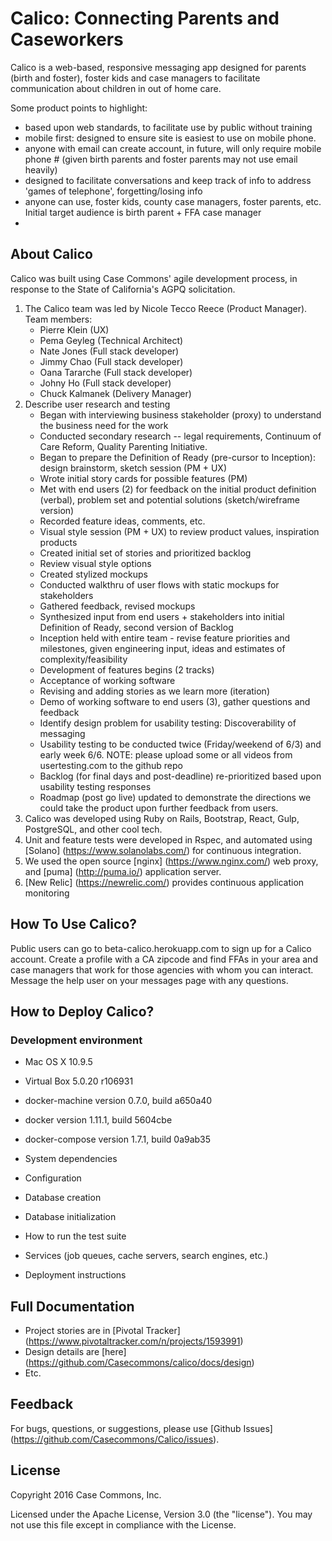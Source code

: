 # Calico: Connecting Parents and Caseworkers

Calico is a web-based, responsive messaging app designed for parents (birth and foster), foster kids and case managers to facilitate communication about children in out of home care.

Some product points to highlight:
 - based upon web standards, to facilitate use by public without training
 - mobile first: designed to ensure site is easiest to use on mobile phone.
 - anyone with email can create account, in future, will only require mobile phone # (given birth parents and foster parents may not use email heavily)
 - designed to facilitate conversations and keep track of info to address 'games of telephone', forgetting/losing info
 - anyone can use, foster kids, county case managers, foster parents, etc.  Initial target audience is birth parent + FFA case manager
 -

## About Calico

Calico was built using Case Commons' agile development process, in response to the State of California's AGPQ solicitation.   

1. The Calico team was led by Nicole Tecco Reece (Product Manager).  Team members: 
	* Pierre Klein (UX) 
	* Pema Geyleg (Technical Architect)
	* Nate Jones (Full stack developer)
	* Jimmy Chao (Full stack developer)
	* Oana Tararche (Full stack developer)
	* Johny Ho (Full stack developer)
	* Chuck Kalmanek (Delivery Manager)
2. Describe user research and testing
	* Began with interviewing business stakeholder (proxy) to understand the business need for the work
	* Conducted secondary research -- legal requirements, Continuum of Care Reform, Quality Parenting Initiative.
	* Began to prepare the Definition of Ready (pre-cursor to Inception): design brainstorm, sketch session (PM + UX)
	* Wrote initial story cards for possible features (PM)
	* Met with end users (2) for feedback on the initial product definition (verbal), problem set and potential solutions (sketch/wireframe version)
	* Recorded feature ideas, comments, etc.
	* Visual style session (PM + UX) to review product values, inspiration products
	* Created initial set of stories and prioritized backlog
	* Review visual style options
	* Created stylized mockups
	* Conducted walkthru of user flows with static mockups for stakeholders
	* Gathered feedback, revised mockups
	* Synthesized input from end users + stakeholders into initial Definition of Ready, second version of Backlog
	* Inception held with entire team - revise feature priorities and milestones, given engineering input, ideas and estimates of complexity/feasibility
	* Development of features begins (2 tracks)
	* Acceptance of working software
	* Revising and adding stories as we learn more (iteration)
	* Demo of working software to end users (3), gather questions and feedback
	* Identify design problem for usability testing: Discoverability of messaging
	* Usability testing to be conducted twice (Friday/weekend of 6/3) and early week 6/6. NOTE: please upload some or all videos from usertesting.com to the github repo
	* Backlog (for final days and post-deadline) re-prioritized based upon usability testing responses
	* Roadmap (post go live) updated to demonstrate the directions we could take the product upon further feedback from users.
3. Calico was developed using Ruby on Rails, Bootstrap, React, Gulp, PostgreSQL, and other cool tech.
4. Unit and feature tests were developed in Rspec, and automated using [Solano] (https://www.solanolabs.com/) for continuous integration.
5. We used the open source [nginx] (https://www.nginx.com/) web proxy, and [puma] (http://puma.io/) application server.
6. [New Relic] (https://newrelic.com/) provides continuous application monitoring

## How To Use Calico?
Public users can go to beta-calico.herokuapp.com to sign up for a Calico account.  Create a profile with a CA zipcode and find FFAs in your area and case managers that work for those agencies with whom you can interact.
Message the help user on your messages page with any questions.

## How to Deploy Calico?
### Development environment
  * Mac OS X 10.9.5
  * Virtual Box 5.0.20 r106931
  * docker-machine version 0.7.0, build a650a40
  * docker version 1.11.1, build 5604cbe
  * docker-compose version 1.7.1, build 0a9ab35

* System dependencies
* Configuration
* Database creation
* Database initialization
* How to run the test suite
* Services (job queues, cache servers, search engines, etc.)
* Deployment instructions


## Full Documentation

* Project stories are in [Pivotal Tracker] (https://www.pivotaltracker.com/n/projects/1593991)
* Design details are [here] (https://github.com/Casecommons/calico/docs/design)
* Etc. 

## Feedback

For bugs, questions, or suggestions, please use [Github Issues] (https://github.com/Casecommons/Calico/issues).

## License

Copyright 2016 Case Commons, Inc.

Licensed under the Apache License, Version 3.0 (the "license").  You may not use this file except in compliance with the License.   

